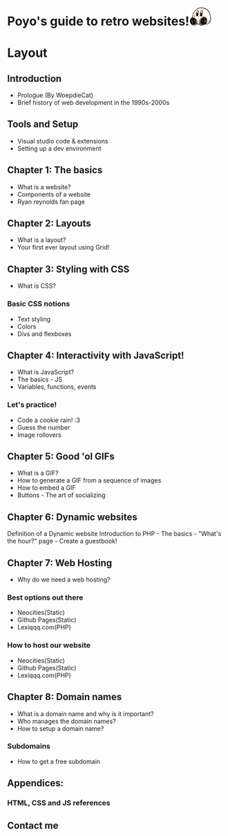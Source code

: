 # Poyo's guide to retro websites!<img src="still-poyo.png" width="50px">
# Layout
## Introduction
- Prologue (By WoepdieCat)
- Brief history of web development in the 1990s-2000s
## Tools and Setup
  - Visual studio code & extensions
  - Setting up a dev environment
## Chapter 1: The basics
- What is a website?
- Components of a website
- Ryan reynolds fan page
## Chapter 2: Layouts
- What is a layout?
- Your first ever layout using Grid!
## Chapter 3: Styling with CSS
- What is CSS?
### Basic CSS notions
- Text styling
- Colors
- Divs and flexboxes
## Chapter 4: Interactivity with JavaScript!
  - What is JavaScript?
  - The basics - JS
  - Variables, functions, events
### Let's practice!
- Code a cookie rain! :3
- Guess the number
- Image rollovers
## Chapter 5: Good 'ol GIFs
  - What is a GIF?
  - How to generate a GIF from a sequence of images
  - How to embed a GIF
  - Buttons - The art of socializing
## Chapter 6: Dynamic websites
  Definition of a Dynamic website
  Introduction to PHP
    - The basics
    - "What's the hour?" page
    - Create a guestbook!
## Chapter 7: Web Hosting
- Why do we need a web hosting?
### Best options out there
- Neocities(Static)
- Github Pages(Static)
- Lexiqqq.com(PHP)
### How to host our website
- Neocities(Static)
- Github Pages(Static)
- Lexiqqq.com(PHP)
##  Chapter 8: Domain names
- What is a domain name and why is it  important?
- Who manages the domain names?
- How to setup a domain name?
### Subdomains
- How to get a free subdomain
## Appendices:
### HTML, CSS and JS references
## Contact me
